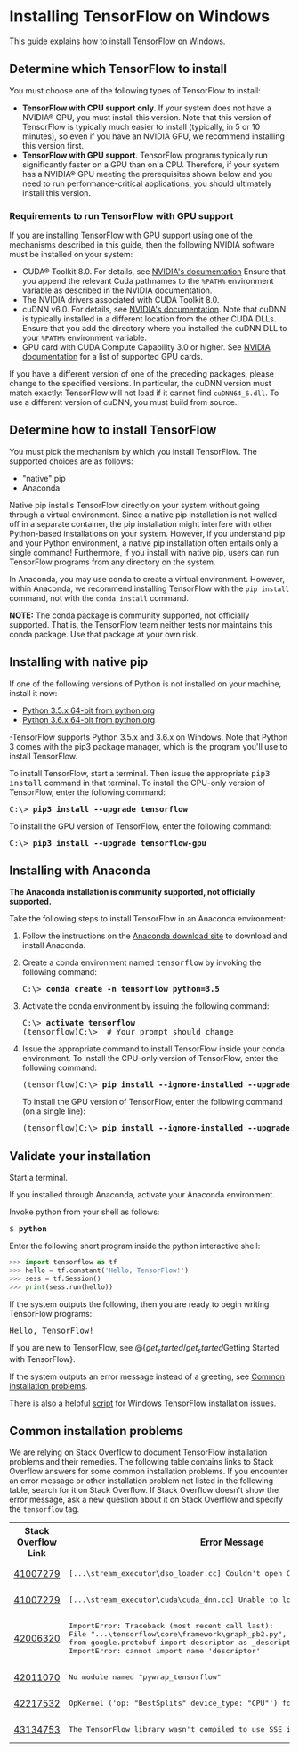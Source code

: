 # Installing TensorFlow on Windows

This guide explains how to install TensorFlow on Windows.

## Determine which TensorFlow to install

You must choose one of the following types of TensorFlow to install:

  * **TensorFlow with CPU support only**. If your system does not have a
    NVIDIA® GPU, you must install this version. Note that this version of
    TensorFlow is typically much easier to install (typically,
    in 5 or 10 minutes), so even if you have an NVIDIA GPU, we recommend
    installing this version first.
  * **TensorFlow with GPU support**. TensorFlow programs typically run
    significantly faster on a GPU than on a CPU. Therefore, if your
    system has a NVIDIA® GPU meeting the prerequisites shown below
    and you need to run performance-critical applications, you should
    ultimately install this version.

### Requirements to run TensorFlow with GPU support

If you are installing TensorFlow with GPU support using one of the mechanisms
described in this guide, then the following NVIDIA software must be
installed on your system:

  * CUDA® Toolkit 8.0. For details, see
    [NVIDIA's
    documentation](http://docs.nvidia.com/cuda/cuda-installation-guide-microsoft-windows/)
    Ensure that you append the relevant Cuda pathnames to the `%PATH%`
    environment variable as described in the NVIDIA documentation.
  * The NVIDIA drivers associated with CUDA Toolkit 8.0.
  * cuDNN v6.0. For details, see
    [NVIDIA's documentation](https://developer.nvidia.com/cudnn).
    Note that cuDNN is typically installed in a different location from the
    other CUDA DLLs. Ensure that you add the directory where you installed
    the cuDNN DLL to your `%PATH%` environment variable.
  * GPU card with CUDA Compute Capability 3.0 or higher.  See
    [NVIDIA documentation](https://developer.nvidia.com/cuda-gpus) for a
    list of supported GPU cards.

If you have a different version of one of the preceding packages, please
change to the specified versions.  In particular, the cuDNN version
must match exactly: TensorFlow will not load if it cannot find `cuDNN64_6.dll`.
To use a different version of cuDNN, you must build from source.

## Determine how to install TensorFlow

You must pick the mechanism by which you install TensorFlow. The
supported choices are as follows:

  * "native" pip
  * Anaconda

Native pip installs TensorFlow directly on your system without going
through a virtual environment.  Since a native pip installation is not
walled-off in a separate container, the pip installation might interfere
with other Python-based installations on your system. However, if you
understand pip and your Python environment, a native pip installation
often entails only a single command! Furthermore, if you install with
native pip, users can run TensorFlow programs from any directory on
the system.

In Anaconda, you may use conda to create a virtual environment.
However, within Anaconda, we recommend installing TensorFlow with the
`pip install` command, not with the `conda install` command.

**NOTE:** The conda package is community supported, not officially supported.
That is, the TensorFlow team neither tests nor maintains this conda package.
Use that package at your own risk.


## Installing with native pip

If one of the following versions of Python is not installed on your machine,
install it now:

  * [Python 3.5.x 64-bit from python.org](https://www.python.org/downloads/release/python-352/)
  * [Python 3.6.x 64-bit from python.org](https://www.python.org/downloads/release/python-362/)

-TensorFlow supports Python 3.5.x and 3.6.x on Windows.
Note that Python 3 comes with the pip3 package manager, which is the
program you'll use to install TensorFlow.

To install TensorFlow, start a terminal. Then issue the appropriate
<tt>pip3 install</tt> command in that terminal.  To install the CPU-only
version of TensorFlow, enter the following command:

<pre>C:\> <b>pip3 install --upgrade tensorflow</b></pre>

To install the GPU version of TensorFlow, enter the following command:

<pre>C:\> <b>pip3 install --upgrade tensorflow-gpu</b></pre>


## Installing with Anaconda

**The Anaconda installation is community supported, not officially supported.**

Take the following steps to install TensorFlow in an Anaconda environment:

  1. Follow the instructions on the
     [Anaconda download site](https://www.continuum.io/downloads)
     to download and install Anaconda.

  2. Create a conda environment named <tt>tensorflow</tt>
     by invoking the following command:

     <pre>C:\> <b>conda create -n tensorflow python=3.5</b> </pre>

  3. Activate the conda environment by issuing the following command:

     <pre>C:\> <b>activate tensorflow</b>
     (tensorflow)C:\>  # Your prompt should change </pre>

  4. Issue the appropriate command to install TensorFlow inside your conda
     environment. To install the CPU-only version of TensorFlow, enter the
     following command:

     <pre>(tensorflow)C:\> <b>pip install --ignore-installed --upgrade tensorflow</b> </pre>

     To install the GPU version of TensorFlow, enter the following command
     (on a single line):

     <pre>(tensorflow)C:\> <b>pip install --ignore-installed --upgrade tensorflow-gpu</b> </pre>

## Validate your installation

Start a terminal.

If you installed through Anaconda, activate your Anaconda environment.

Invoke python from your shell as follows:

<pre>$ <b>python</b></pre>

Enter the following short program inside the python interactive shell:

```python
>>> import tensorflow as tf
>>> hello = tf.constant('Hello, TensorFlow!')
>>> sess = tf.Session()
>>> print(sess.run(hello))
```

If the system outputs the following, then you are ready to begin writing
TensorFlow programs:

<pre>Hello, TensorFlow!</pre>

If you are new to TensorFlow, see @{$get_started/get_started$Getting Started with
TensorFlow}.

If the system outputs an error message instead of a greeting, see [Common
installation problems](#common_installation_problems).

There is also a helpful [script](https://gist.github.com/mrry/ee5dbcfdd045fa48a27d56664411d41c)
for Windows TensorFlow installation issues.

## Common installation problems

We are relying on Stack Overflow to document TensorFlow installation problems
and their remedies.  The following table contains links to Stack Overflow
answers for some common installation problems.
If you encounter an error message or other
installation problem not listed in the following table, search for it
on Stack Overflow.  If Stack Overflow doesn't show the error message,
ask a new question about it on Stack Overflow and specify
the `tensorflow` tag.

<table>
<tr> <th>Stack Overflow Link</th> <th>Error Message</th> </tr>

<tr>
  <td><a href="https://stackoverflow.com/q/41007279">41007279</a></td>
  <td>
  <pre>[...\stream_executor\dso_loader.cc] Couldn't open CUDA library nvcuda.dll</pre>
  </td>
</tr>

<tr>
  <td><a href="https://stackoverflow.com/q/41007279">41007279</a></td>
  <td>
  <pre>[...\stream_executor\cuda\cuda_dnn.cc] Unable to load cuDNN DSO</pre>
  </td>
</tr>

<tr>
  <td><a href="http://stackoverflow.com/q/42006320">42006320</a></td>
  <td><pre>ImportError: Traceback (most recent call last):
File "...\tensorflow\core\framework\graph_pb2.py", line 6, in <module>
from google.protobuf import descriptor as _descriptor
ImportError: cannot import name 'descriptor'</pre>
  </td>
</tr>

<tr>
  <td><a href="https://stackoverflow.com/q/42011070">42011070</a></td>
  <td><pre>No module named "pywrap_tensorflow"</pre></td>
</tr>

<tr>
  <td><a href="https://stackoverflow.com/q/42217532">42217532</a></td>
  <td>
  <pre>OpKernel ('op: "BestSplits" device_type: "CPU"') for unknown op: BestSplits</pre>
  </td>
</tr>

<tr>
  <td><a href="https://stackoverflow.com/q/43134753">43134753</a></td>
  <td>
  <pre>The TensorFlow library wasn't compiled to use SSE instructions</pre>
  </td>
</tr>


</table>

